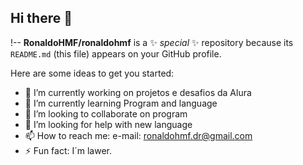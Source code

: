 ## Hi there 👋

!--
**RonaldoHMF/ronaldohmf** is a ✨ _special_ ✨ repository because its `README.md` (this file) appears on your GitHub profile.

Here are some ideas to get you started:

- 🔭 I’m currently working on projetos e desafios da Alura
- 🌱 I’m currently learning Program and language
- 👯 I’m looking to collaborate on program
- 🤔 I’m looking for help with new language
- 📫 How to reach me: e-mail: ronaldohmf.dr@gmail.com
- ⚡ Fun fact: I´m lawer.
